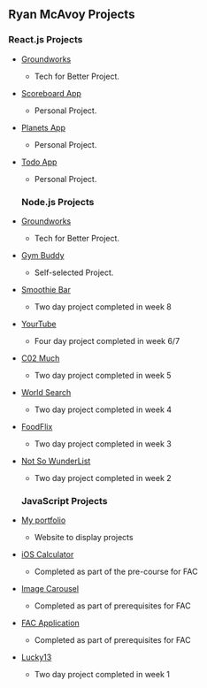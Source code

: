 ## Ryan McAvoy Projects

### React.js Projects
- [Groundworks](https://github.com/FAC-Sixteen/groundworks)
  - Tech for Better Project. 
- [Scoreboard App](https://github.com/RymaTech/React-Scoreboard)
  - Personal Project.  
- [Planets App](https://github.com/RymaTech/React-Planet-App)
  - Personal Project.  
- [Todo App](https://github.com/RymaTech/React-Todo-App)
  - Personal Project.  
  
  ### Node.js Projects
  
- [Groundworks](https://github.com/FAC-Sixteen/groundworks)
  - Tech for Better Project. 
- [Gym Buddy](https://gymbuddy11.herokuapp.com/)
  - Self-selected Project. 
- [Smoothie Bar](https://smoothiebar.herokuapp.com/)
  - Two day project completed in week 8
- [YourTube](https://obscure-tor-42134.herokuapp.com/)
  - Four day project completed in week 6/7
- [C02 Much](https://co2-much.herokuapp.com/)
  - Two day project completed in week 5
- [World Search](https://afternoon-escarpment-93849.herokuapp.com/)
  - Two day project completed in week 4
- [FoodFlix](https://fac-sixteen.github.io/Week3-Magic3/)
  - Two day project completed in week 3
- [Not So WunderList](https://fac-sixteen.github.io/week2-project-RRJD/)
  - Two day project completed in week 2

  
  ### JavaScript Projects
  
- [My portfolio](https://rymatech.github.io/)
  - Website to display projects
- [iOS Calculator](https://rymatech.github.io/ios-calculator/)
  - Completed as part of the pre-course for FAC
- [Image Carousel](https://codepen.io/rymatech/pen/oQrLJQ)
  - Completed as part of prerequisites for FAC
- [FAC Application](https://rymatech.github.io/FAC-Application/)
  - Completed as part of prerequisites for FAC
- [Lucky13](https://github.com/FAC-Sixteen/w1-t1)
  - Two day project completed in week 1
 
